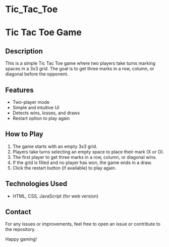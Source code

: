 # Tic_Tac_Toe
# Tic Tac Toe Game

## Description
This is a simple Tic Tac Toe game where two players take turns marking spaces in a 3x3 grid. The goal is to get three marks in a row, column, or diagonal before the opponent.

## Features
- Two-player mode
- Simple and intuitive UI
- Detects wins, losses, and draws
- Restart option to play again


## How to Play
1. The game starts with an empty 3x3 grid.
2. Players take turns selecting an empty space to place their mark (X or O).
3. The first player to get three marks in a row, column, or diagonal wins.
4. If the grid is filled and no player has won, the game ends in a draw.
5. Click the restart button (if available) to play again.

## Technologies Used
- HTML, CSS, JavaScript (for web version)

## Contact
For any issues or improvements, feel free to open an issue or contribute to the repository.

Happy gaming!

